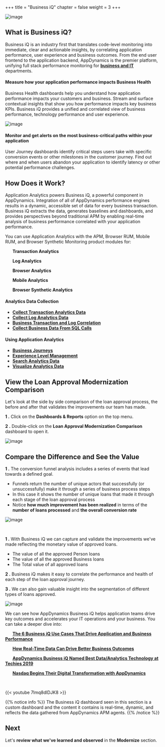 +++
title = "Business iQ"
chapter = false
weight = 3
+++


![image](/images/modernize/ad_team_developer.png)

## What is Business iQ?

Business iQ is an industry first that translates code-level monitoring into immediate, clear and actionable insights, by correlating application performance, user experience and business outcomes. From the end user frontend to the application backend, AppDynamics is the premier platform, unifying full stack performance monitoring for <a href="http://www.appdynamics.com/product/business-iq/business-it-alignment/" target="_blank">**business and IT**</a> departments.


#### Measure how your application performance impacts Business Health

Business Health dashboards help you understand how application performance impacts your customers and business. Stream and surface contextual insights that show you how performance impacts key business KPIs. Business iQ provides a unified and correlated view of business performance, technology performance and user experience.

![image](/images/modernize/biz_iq_loans_dash.png)

#### Monitor and get alerts on the most business-critical paths within your application

User Journey dashboards identify critical steps users take with specific conversion events or other milestones in the customer journey.  Find out where and when users abandon your application to identify latency or other potential performance challenges.


## How Does it Work?

Application Analytics powers Business iQ, a powerful component in AppDynamics. Integration of all of AppDynamics performance engines results in a dynamic, accessible set of data for every business transaction. Business iQ extracts the data, generates baselines and dashboards, and provides perspectives beyond traditional APM by enabling real-time analysis of business performance correlated with your application performance.

You can use Application Analytics with the APM, Browser RUM, Mobile RUM, and Browser Synthetic Monitoring product modules for:

&nbsp;&nbsp;&nbsp;&nbsp;<span style="color: #4e3eb1;"><i class='fas fa-certificate'></i></span>&nbsp; **Transaction Analytics**

&nbsp;&nbsp;&nbsp;&nbsp;<span style="color: #4e3eb1;"><i class='fas fa-certificate'></i></span>&nbsp; **Log Analytics**

&nbsp;&nbsp;&nbsp;&nbsp;<span style="color: #4e3eb1;"><i class='fas fa-certificate'></i></span>&nbsp; **Browser Analytics**

&nbsp;&nbsp;&nbsp;&nbsp;<span style="color: #4e3eb1;"><i class='fas fa-certificate'></i></span>&nbsp; **Mobile Analytics**

&nbsp;&nbsp;&nbsp;&nbsp;<span style="color: #4e3eb1;"><i class='fas fa-certificate'></i></span>&nbsp; **Browser Synthetic Analytics**


#### Analytics Data Collection

- <a href="https://docs.appdynamics.com/display/latest/Collect+Transaction+Analytics+Data" target="_blank">**Collect Transaction Analytics Data**</a>
- <a href="https://docs.appdynamics.com/display/latest/Collect+Log+Analytics+Data" target="_blank">**Collect Log Analytics Data**</a>
- <a href="https://docs.appdynamics.com/display/latest/Business+Transaction+and+Log+Correlation" target="_blank">**Business Transaction and Log Correlation**</a>
- <a href="https://docs.appdynamics.com/display/latest/Collect+Business+Data+From+SQL+Calls" target="_blank">**Collect Business Data From SQL Calls**</a>


#### Using Application Analytics

- <a href="https://docs.appdynamics.com/display/latest/Business+Journeys" target="_blank">**Business Journeys**</a>
- <a href="https://docs.appdynamics.com/display/latest/Experience+Level+Management" target="_blank">**Experience Level Management**</a>
- <a href="https://docs.appdynamics.com/display/latest/Search+Analytics+Data" target="_blank">**Search Analytics Data**</a>
- <a href="https://docs.appdynamics.com/display/latest/Visualize+Analytics+Data" target="_blank">**Visualize Analytics Data**</a>


## View the Loan Approval Modernization Comparison

Let's look at the side by side comparison of the loan approval process, the before and after that validates the improvements our team has made.

**1 .**  Click on the **Dashboards &#38; Reports** option on the top menu.

**2 .**  Double-click on the **Loan Approval Modernization Comparison** dashboard to open it.

![image](/images/modernize/biz_iq_open_loans_dash.png)


## Compare the Difference and See the Value

**1 .**  The conversion funnel analysis includes a series of events that lead towards a defined goal.

- Funnels return the number of unique actors that successfully (or unsuccessfully) make it through a series of business process steps
- In this case it shows the number of unique loans that made it through each stage of the loan approval process
- Notice **how much improvement has been realized** in terms of the **number of loans processed** and **the overall conversion rate**

![image](/images/modernize/biz_iq_loans_dash_00.png)

<br>

**1 .**  With Business iQ we can capture and validate the improvements we've made reflecting the monetary value of approved loans.

- The value of all the approved Person loans
- The value of all the approved Business loans
- The Total value of all approved loans

**2 .**  Business iQ makes it easy to correlate the performance and health of each step of the loan approval journey.

**3 .**  We can also gain valuable insight into the segmentation of different types of loans approved.

![image](/images/modernize/biz_iq_loans_dash_01.png)

We can see how AppDynamics Business iQ helps application teams drive key outcomes and accelerates your IT operations and your business.  You can take a deeper dive into:

&nbsp;&nbsp;&nbsp;&nbsp;<span style="color: #4e3eb1;"><i class='fas fa-certificate'></i></span>&nbsp; <a href="https://www.appdynamics.com/c/dam/r/appdynamics/general-documents/use-cases/biq-use-case-guide-2020.pdf" target="_blank">**The 6 Business iQ Use Cases That Drive Application and Business Performance**</a>


&nbsp;&nbsp;&nbsp;&nbsp;<span style="color: #4e3eb1;"><i class='fas fa-certificate'></i></span>&nbsp; <a href="https://www.appdynamics.com/blog/product/how-real-time-data-can-drive-better-business-outcomes/" target="_blank">**How Real-Time Data Can Drive Better Business Outcomes**</a>

&nbsp;&nbsp;&nbsp;&nbsp;<span style="color: #4e3eb1;"><i class='fas fa-certificate'></i></span>&nbsp; <a href="https://www.appdynamics.com/blog/news/appdynamics-business-iq-named-best-dataanalytics-technology-techies-2019/" target="_blank">**AppDynamics Business iQ Named Best Data/Analytics Technology at Techies 2019**</a> 

&nbsp;&nbsp;&nbsp;&nbsp;<span style="color: #4e3eb1;"><i class='fas fa-certificate'></i></span>&nbsp; <a href="https://www.youtube.com/watch?v=8yVEtGDSgWc" target="_blank">**Nasdaq Begins Their Digital Transformation with AppDynamics**</a> 


<br>

{{< youtube 7lmq8dlDJK8 >}}


{{% notice info %}}
The Business iQ dashboard seen in this section is a custom dashboard and the content it contains is real-time, dynamic, and reflects the data gathered from AppDynamics APM agents.
{{% /notice %}}

## Next <i class='fas fa-cog fa-spin'></i>

Let's **review what we've learned and observed** in the **Modernize** section. 


<!---
{{% notice warning %}}
The Cloud9 workspace should be built by an IAM user with Administrator privileges,
not the root account user. Please ensure you are logged in as an IAM user, not the root
account user.
{{% /notice %}}
-->

<!---
{{% notice info %}}
This workshop was designed to run in the **Oregon (us-west-2)** region. **Please don't
run in any other region.** Future versions of this workshop will expand region availability,
and this message will be removed.
{{% /notice %}}
-->

<!---
{{% notice tip %}}
Ad blockers, javascript disablers, and tracking blockers should be disabled for
the cloud9 domain, or connecting to the workspace might be impacted.
Cloud9 requires third-party-cookies. You can whitelist the [specific domains]( https://docs.aws.amazon.com/cloud9/latest/user-guide/troubleshooting.html#troubleshooting-env-loading).
{{% /notice %}}
-->
